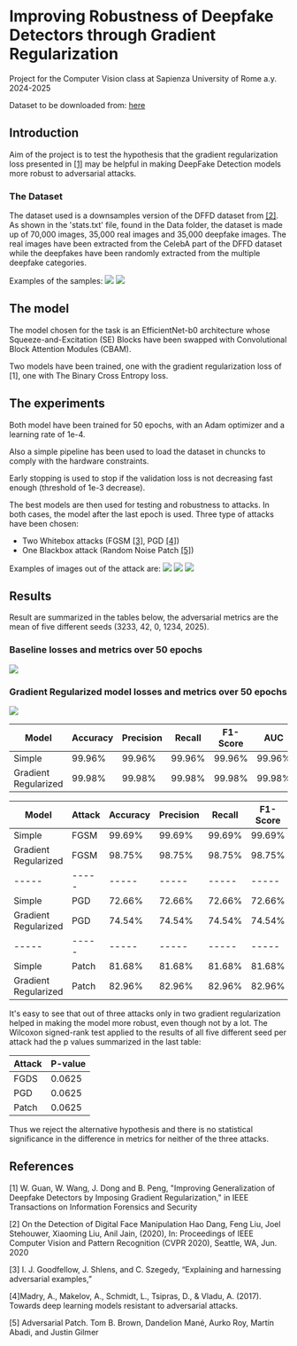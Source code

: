 # Improving Robustness of Deepfake Detectors through Gradient Regularization

Project for the Computer Vision class at Sapienza University of Rome a.y. 2024-2025

Dataset to be downloaded from: [here](https://drive.google.com/file/d/1fL5EsLsn_AZC3l3w_qRKqv-RGtn00ryd/view?usp=sharing)
## Introduction
Aim of the project is to test the hypothesis that the gradient regularization loss presented in [[1]](https://ieeexplore.ieee.org/document/10516609)
may be helpful in making DeepFake Detection models more robust to adversarial attacks. 

### The Dataset 

The dataset used is a downsamples version of the DFFD dataset from [[2]](https://arxiv.org/pdf/1910.01717). As shown in the 'stats.txt' file, found in the Data folder, the dataset is made up of 70,000 images, 35,000 real images and 35,000 deepfake images. The real images have been extracted from the CelebA part of the DFFD dataset while the deepfakes have been randomly extracted from the multiple deepfake categories. 

Examples of the samples: 
![](figs/Real%20Samples.png)
![](figs/Fake%20Samples.png)

## The model

The model chosen for the task is an EfficientNet-b0 architecture whose Squeeze-and-Excitation (SE) Blocks have been swapped with Convolutional Block Attention Modules (CBAM).

Two models have been trained, one with the gradient regularization loss of [1], one with The Binary Cross Entropy loss.

## The experiments
Both model have been trained for 50 epochs, with an Adam optimizer and a learning rate of 1e-4.

Also a simple pipeline has been used to load the dataset in chuncks to comply with the hardware constraints. 

Early stopping is used to stop if the validation loss is not decreasing fast enough (threshold of 1e-3 decrease). 

The best models are then used for testing and robustness to attacks. In both cases, the model after the last epoch is used. Three type of attacks have been chosen:     
- Two Whitebox attacks (FGSM [[3]](https://arxiv.org/abs/1412.6572v3), PGD [[4]](https://arxiv.org/abs/1706.06083))
- One Blackbox attack (Random Noise Patch [[5]](https://arxiv.org/abs/1712.09665))

Examples of images out of the attack are:
![](figs/Adversarial%20Images/Baseline%20FGSM.png)
![](figs/Adversarial%20Images/Regularized%20PGD.png)
![](figs/Adversarial%20Images/Baseline%20PATCH.png)



## Results

Result are summarized in the tables below, the adversarial metrics are the mean of five different seeds (3233, 42, 0, 1234, 2025).

### Baseline losses and metrics over 50 epochs
![](figs/Baseline%20losses%20and%20metrics.png)


### Gradient Regularized model losses and metrics over 50 epochs
![](figs/Gradient%20Regularized%20losses%20and%20metrics.png)

|Model| Accuracy | Precision | Recall | F1-Score | AUC |
|-----|-----|-----|-----|-----|-----|
Simple | 99.96% | 99.96% | 99.96% | 99.96% | 99.96% | 99
Gradient Regularized | 99.98% | 99.98% | 99.98% | 99.98% | 99.98% |

|Model |Attack | Accuracy | Precision | Recall | F1-Score  | AUC  |
|-----|-----|-----|-----|-----|-----|-----|
Simple | FGSM | 99.69% | 99.69% | 99.69% | 99.69% | 99.69% |
Gradient Regularized | FGSM | 98.75% | 98.75% | 98.75% | 98.75% | 98.75% |
|-----|-----|-----|-----|-----|-----|-----|
Simple | PGD | 72.66% | 72.66% | 72.66% | 72.66% | 72.66% |
Gradient Regularized | PGD | 74.54% | 74.54% |74.54% |74.54% |74.54% |
|-----|-----|-----|-----|-----|-----|-----|
Simple | Patch | 81.68% | 81.68% | 81.68% | 81.68% | 81.68% |
Gradient Regularized | Patch | 82.96% | 82.96% | 82.96% | 82.96% | 82.96% |

It's easy to see that out of three attacks only in two gradient regularization helped in making the model more robust, even though not by a lot. The Wilcoxon signed-rank test applied to the results of all five different seed per attack had the p values summarized in the last table:

|Attack| P-value |
|-----|-----|
|FGDS| 0.0625 |
|PGD|0.0625 |
|Patch|0.0625 |

Thus we reject the alternative hypothesis and there is no statistical significance in the difference in metrics for neither of the three attacks.
## References

[1] W. Guan, W. Wang, J. Dong and B. Peng, "Improving Generalization of Deepfake Detectors by Imposing Gradient Regularization," in IEEE Transactions on Information Forensics and Security

[2] On the Detection of Digital Face Manipulation Hao Dang, Feng Liu, Joel Stehouwer, Xiaoming Liu, Anil
Jain, (2020), In: Proceedings of IEEE Computer Vision and Pattern Recognition (CVPR 2020), Seattle,
WA, Jun. 2020

[3] I. J. Goodfellow, J. Shlens, and C. Szegedy, “Explaining and harnessing adversarial examples,”

[4]Madry, A., Makelov, A., Schmidt, L., Tsipras, D., & Vladu, A. (2017). Towards deep learning models resistant to adversarial attacks.

[5] Adversarial Patch. Tom B. Brown, Dandelion Mané, Aurko Roy, Martín Abadi, and Justin Gilmer